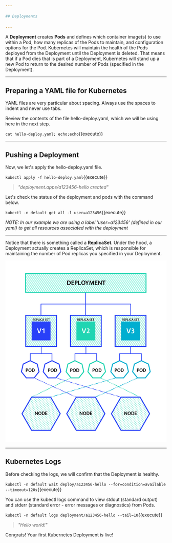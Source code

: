 ```yaml
---

## Deployments

---
```


A **Deployment** creates **Pods** and defines which container image(s) to use within a Pod, how many replicas of the Pods to maintain, and configuration options for the Pod.
Kubernetes will maintain the health of the Pods deployed from the Deployment until the Deployment is deleted.
That means that if a Pod dies that is part of a Deployment, Kubernetes will stand up a new Pod to return to the desired number of Pods (specified in the Deployment).

---

## Preparing a YAML file for Kubernetes

YAML files are very particular about spacing. Always use the spaces to indent and never use tabs.

Review the contents of the file hello-deploy.yaml, which we will be using here in the next step.

`cat hello-deploy.yaml; echo;echo`{{execute}}

---

## Pushing a Deployment 

Now, we let's apply the hello-deploy.yaml file.

`kubectl apply -f hello-deploy.yaml`{{execute}}

> _"deployment.apps/a123456-hello created"_


Let's check the status of the deployment and pods with the command below. 

`kubectl -n default get all -l user=a123456`{{execute}}

_NOTE: In our example we are using a label 'user=a123456' (defined in our yaml) to get all resources associated with the deployment_


---

Notice that there is something called a **ReplicaSet**. Under the hood, a Deployment actually creates a ReplicaSet, which is responsible for maintaining the number of Pod replicas you specified in your Deployment.

![Kubernetes Deployments](./assets/k8s-deployments.png)


---

## Kubernetes Logs

Before checking the logs, we will confirm that the Deployment is healthy.

`kubectl -n default wait deploy/a123456-hello --for=condition=available --timeout=120s`{{execute}}

You can use the kubectl logs command to view stdout (standard output) and stderr (standard error - error messages or diagnostics) from Pods.

`kubectl -n default logs deployment/a123456-hello --tail=10`{{execute}}

> _"Hello world!"_


Congrats! Your first Kubernetes Deployment is live!
